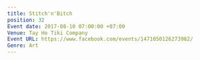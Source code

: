 ```yaml
---
title: Stitch'n'Bitch
position: 32
Event date: 2017-08-10 07:00:00 +07:00
Venue: Tay Ho Tiki Company
Event URL: https://www.facebook.com/events/1471050126273982/
Genre: Art
---
```


